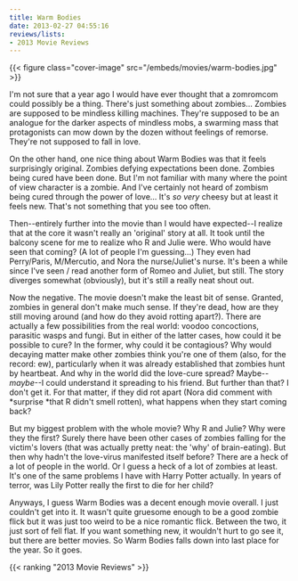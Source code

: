```yaml
---
title: Warm Bodies
date: 2013-02-27 04:55:16
reviews/lists:
- 2013 Movie Reviews
---
```

{{< figure class="cover-image" src="/embeds/movies/warm-bodies.jpg" >}}

I'm not sure that a year ago I would have ever thought that a zomromcom could possibly be a thing. There's just something about zombies... Zombies are supposed to be mindless killing machines. They're supposed to be an analogue for the darker aspects of mindless mobs, a swarming mass that protagonists can mow down by the dozen without feelings of remorse. They're not supposed to fall in love.

<!--more-->

On the other hand, one nice thing about Warm Bodies was that it feels surprisingly original. Zombies defying expectations been done. Zombies being cured have been done. But I'm not familiar with many where the point of view character is a zombie. And I've certainly not heard of zombism being cured through the power of love... It's *so very* cheesy but at least it feels new. That's not something that you see too often.

Then--entirely further into the movie than I would have expected--I realize that at the core it wasn't really an 'original' story at all. It took until the balcony scene for me to realize who R and Julie were. Who would have seen that coming? (A lot of people I'm guessing...) They even had Perry/Paris, M/Mercutio, and Nora the nurse/Juliet's nurse. It's been a while since I've seen / read another form of Romeo and Juliet, but still. The story diverges somewhat (obviously), but it's still a really neat shout out.

Now the negative. The movie doesn't make the least bit of sense. Granted, zombies in general don't make much sense. If they're dead, how are they still moving around (and how do they avoid rotting apart?). There are actually a few possibilities from the real world: voodoo concoctions, parasitic wasps and fungi. But in either of the latter cases, how could it be possible to cure? In the former, why could it be contagious? Why would decaying matter make other zombies think you're one of them (also, for the record: ew), particularly when it was already established that zombies hunt by heartbeat. And why in the world did the love-cure spread? Maybe--*maybe*--I could understand it spreading to his friend. But further than that? I don't get it. For that matter, if they did rot apart (Nora did comment with *surprise *that R didn't smell rotten), what happens when they start coming back?

But my biggest problem with the whole movie? Why R and Julie? Why were they the first? Surely there have been other cases of zombies falling for the victim's lovers (that was actually pretty neat: the 'why' of brain-eating). But then why hadn't the love-virus manifested itself before? There are a heck of a lot of people in the world. Or I guess a heck of a lot of zombies at least. It's one of the same problems I have with Harry Potter actually. In years of terror, was Lily Potter really the first to die for her child?

Anyways, I guess Warm Bodies was a decent enough movie overall. I just couldn't get into it. It wasn't quite gruesome enough to be a good zombie flick but it was just too weird to be a nice romantic flick. Between the two, it just sort of fell flat. If you want something new, it wouldn't hurt to go see it, but there are better movies. So Warm Bodies falls down into last place for the year. So it goes.

{{< ranking "2013 Movie Reviews" >}}